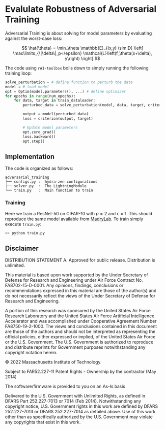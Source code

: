 # Evalulate Robustness of Adversarial Training

Adversarial Training is about solving for model parameters by evaluating against the worst-case loss:

$$
\hat{\theta} = \min_\theta \mathbb{E}_{(x,y) \sim D} \left[ \max\limits_{\|\delta\|_p<\epsilon} \mathcal{L}\left(f_\theta(x+\delta), y\right) \right]
$$

The code using `rAI-toolbox` boils down to simply running the following training loop:

```python
solve_perturbation = # define function to perturb the data
model = # load model
opt = Optim(model.parameters(), ...) # define optimizer
for epochs in range(num_epochs):
    for data, target in train_dataloader:
        perturbed_data = solve_perturbation(model, data, target, criterion)

        output = model(perturbed_data)
        loss = criterion(output, target)

        # Update model parameters
        opt.zero_grad()
        loss.backward()
        opt.step()

```

## Implementation

The code is organized as follows:

```
adversarial_training
├── configs.py :  hydra-zen configurations
├── solver.py  :  The LightningModule
└── train.py   :  Main function to train
```

### Training

Here we train a ResNet-50 on CIFAR-10 with $p=2$ and $\epsilon=1$. This should reproduce the same model available from [MadryLab](https://github.com/MadryLab/robustness).  To train simply execute `train.py`:

```bash
>> python train.py
```


## Disclaimer

DISTRIBUTION STATEMENT A. Approved for public release. Distribution is unlimited.

This material is based upon work supported by the Under Secretary of Defense for Research and Engineering under Air Force Contract No. FA8702-15-D-0001. Any opinions, findings, conclusions or recommendations expressed in this material are those of the author(s) and do not necessarily reflect the views of the Under Secretary of Defense for Research and Engineering.

A portion of this research was sponsored by the United States Air Force Research Laboratory and the United States Air Force Artificial Intelligence Accelerator and was accomplished under Cooperative Agreement Number FA8750-19-2-1000. The views and conclusions contained in this document are those of the authors and should not be interpreted as representing the official policies, either expressed or implied, of the United States Air Force or the U.S. Government. The U.S. Government is authorized to reproduce and distribute reprints for Government purposes notwithstanding any copyright notation herein.

© 2022 Massachusetts Institute of Technology.

Subject to FAR52.227-11 Patent Rights - Ownership by the contractor (May 2014)

The software/firmware is provided to you on an As-Is basis

Delivered to the U.S. Government with Unlimited Rights, as defined in DFARS Part 252.227-7013 or 7014 (Feb 2014). Notwithstanding any copyright notice, U.S. Government rights in this work are defined by DFARS 252.227-7013 or DFARS 252.227-7014 as detailed above. Use of this work other than as specifically authorized by the U.S. Government may violate any copyrights that exist in this work.
